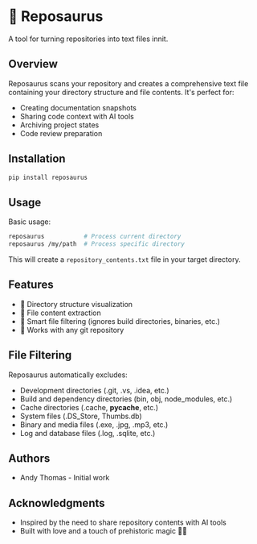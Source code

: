 # 🦖 Reposaurus

A tool for turning repositories into text files innit.

## Overview

Reposaurus scans your repository and creates a comprehensive text file containing your directory structure and file contents. It's perfect for:
- Creating documentation snapshots
- Sharing code context with AI tools
- Archiving project states
- Code review preparation

## Installation

```bash
pip install reposaurus
```

## Usage

Basic usage:
```bash
reposaurus           # Process current directory
reposaurus /my/path  # Process specific directory
```

This will create a `repository_contents.txt` file in your target directory.

## Features

- 📁 Directory structure visualization
- 📝 File content extraction
- 🧠 Smart file filtering (ignores build directories, binaries, etc.)
- 🦖 Works with any git repository

## File Filtering

Reposaurus automatically excludes:
- Development directories (.git, .vs, .idea, etc.)
- Build and dependency directories (bin, obj, node_modules, etc.)
- Cache directories (.cache, __pycache__, etc.)
- System files (.DS_Store, Thumbs.db)
- Binary and media files (.exe, .jpg, .mp3, etc.)
- Log and database files (.log, .sqlite, etc.)

## Authors

- Andy Thomas - Initial work

## Acknowledgments

- Inspired by the need to share repository contents with AI tools
- Built with love and a touch of prehistoric magic 🦖✨